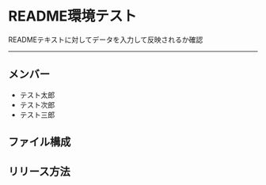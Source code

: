 # README環境テスト
 READMEテキストに対してデータを入力して反映されるか確認


---

## メンバー
* テスト太郎
* テスト次郎
* テスト三郎

## ファイル構成

## リリース方法